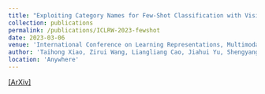 ```yaml
---
title: "Exploiting Category Names for Few-Shot Classification with Vision-Language Models"
collection: publications
permalink: /publications/ICLRW-2023-fewshot
date: 2023-03-06
venue: 'International Conference on Learning Representations, Multimodal Representation Learning Workshop'
author: 'Taihong Xiao, Zirui Wang, Liangliang Cao, Jiahui Yu, Shengyang Dai, Ming-Hsuan Yang'
location: 'Anywhere'
---
```


[[ArXiv]](https://arxiv.org/abs/2211.16594)


